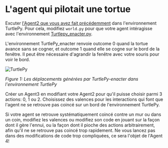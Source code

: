 # L'agent qui pilotait une tortue

Excuter [l'Agent2 que vous avez fait précédemment](Agent-2) dans l'environnement TurtlePy.
Pour cela, modifiez `world.py` pour que votre agent intéragisse avec l'environnement [Turtlepy_enacter.py](https://github.com/OlivierGeorgeon/TestROS/blob/master/turtlepy_enacter.py).

L'environnement TurtlePy_enacter renvoie outcome 0 quand la tortue avance sans se cogner, et outcome 1 quand elle se cogne sur le bord de la fenêtre. Il peut être nécessaire d'agrandir la fenêtre avec votre souris pour voir le bord. 

![TurtlePy](https://user-images.githubusercontent.com/11695651/140096204-1518e200-fc1f-4f5c-9615-39a058fa4368.PNG)

_Figure 1: Les déplacements générées par TurtlePy-enacter dans l'environnement TurtlePy_

Créer un Agent3 en modifiant votre Agent2 pour qu'il puisse choisir parmi 3 actions: 0, 1 ou 2. 
Choisissez des valences pour les interactions qui font que l'agent ne se retrouve pas coincé sur un bord de l'environnement TurtlePy. 

Si votre agent se retrouve systématiquement coincé contre un mur ou dans un coin, modifiez les valences ou modifiez son code en jouant sur la façon dont il gère l'ennui, ou la façon dont il pioche des actions arbitrairement, afin qu'il ne se retrouve pas coincé trop rapidement.  Ne vous lancez pas dans des modifications de code trop compliquées, ce sera l'objet de l'Agent 4! 